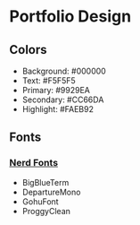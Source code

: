 # Portfolio Design

## Colors

-   Background: #000000
-   Text: #F5F5F5
-   Primary: #9929EA
-   Secondary: #CC66DA
-   Highlight: #FAEB92

## Fonts

### [Nerd Fonts](https://www.nerdfonts.com/font-downloads)

-   BigBlueTerm
-   DepartureMono
-   GohuFont
-   ProggyClean
